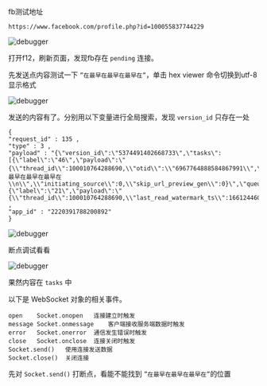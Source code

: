 fb测试地址

    https://www.facebook.com/profile.php?id=100055837744229

![debugger](./img107.png)

打开f12，刷新页面，发现fb存在 `pending` 连接。

先发送点内容测试一下 `”在最早在最早在最早在”`，单击 hex viewer 命令切换到utf-8显示格式

![debugger](./img108.png)

发送的内容有了。分别用以下变量进行全局搜索，发现 `version_id` 只存在一处

    {
    "request_id" : 135 ,
    "type" : 3 ,
    "payload" : "{\"version_id\":\"5374491402668733\",\"tasks\":[{\"label\":\"46\",\"payload\":\"{\\"thread_id\\":100010764288690,\\"otid\\":\\"6967764888584867991\\",\\"source\\":1966082,\\"send_type\\":1,\\"text\\":\\"在最早在最早在最早在\\n\\",\\"initiating_source\\":0,\\"skip_url_preview_gen\\":0}\",\"queue_name\":\"100010764288690\",\"task_id\":59,\"failure_count\":null},{\"label\":\"21\",\"payload\":\"{\\"thread_id\\":100010764288690,\\"last_read_watermark_ts\\":1661244604250,\\"sync_group\\":1}\",\"queue_name\":\"100010764288690\",\"task_id\":60,\"failure_count\":null}],\"epoch_id\":6967764888764024872,\"data_trace_id\":\"#/Fg8S8JQS66+1KJPWt0yig\"}" ,
    "app_id" : "2220391788200892"
    }

![debugger](./img109.png)

断点调试看看

![debugger](./img110.png)

果然内容在 `tasks` 中

以下是 WebSocket 对象的相关事件。

    open	Socket.onopen	连接建立时触发
    message	Socket.onmessage	客户端接收服务端数据时触发
    error	Socket.onerror	通信发生错误时触发
    close	Socket.onclose	连接关闭时触发
    Socket.send()	使用连接发送数据
    Socket.close()	关闭连接
    
先对 `Socket.send()` 打断点，看能不能找到 `”在最早在最早在最早在”`的位置